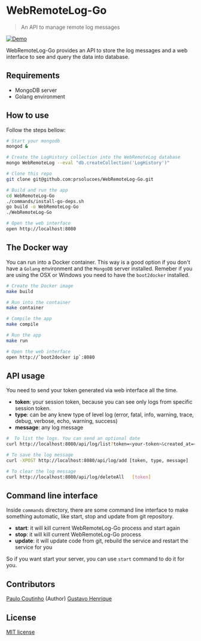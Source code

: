WebRemoteLog-Go
===============
> An API to manage remote log messages

[![Demo](https://github.com/prsolucoes/WebRemoteLog-Go/raw/master/screenshot.png)](http://github.com/prsolucoes/WebRemoteLog-Go)

WebRemoteLog-Go provides an API to store the log messages and a web interface
to see and query the data into database.

## Requirements

* MongoDB server
* Golang environment

## How to use

Follow the steps bellow:

```bash
# Start your mongodb
mongod &

# Create the LogHistory collection into the WebRemoteLog database
mongo WebRemoteLog --eval "db.createCollection('LogHistory')"

# Clone this repo
git clone git@github.com:prsolucoes/WebRemoteLog-Go.git

# Build and run the app
cd WebRemoteLog-Go
./commands/install-go-deps.sh
go build -o WebRemoteLog-Go
./WebRemoteLog-Go

# Open the web interface
open http://localhost:8080
```

## The Docker way

You can run into a Docker container. This way is a good option if you don't have a `Golang` environment and the `MongoDB` server installed.
Remeber if you  are using the OSX or Windows you need to have the `boot2docker` installed.

```bash
# Create the Docker image
make build

# Run into the container
make container

# Compile the app
make compile

# Run the app
make run

# Open the web interface
open http://`boot2docker ip`:8080
```

## API usage

You need to send your token generated via web interface all the time.

* **token**: your session token, because you can see only logs from specific session token.
* **type**: can be any knew type of level log (error, fatal, info, warning, trace, debug, verbose, echo, warning, success)
* **message**: any log message

```bash
#  To list the logs. You can send an optional date
curl http://localhost:8080/api/log/list?token=<your-token>&created_at=<optional-start-date>

# To save the log message
curl -XPOST http://localhost:8080/api/log/add [token, type, message]

# To clear the log message
curl http://localhost:8080/api/log/deleteAll   [token]
```

## Command line interface

Inside `commands` directory, there are some command line interface to make something automatic, like start, stop and update from git repository.

* **start**: it will kill current WebRemoteLog-Go process and start again
* **stop**: it will kill current WebRemoteLog-Go process
* **update**: it will update code from git, rebuild the service and restart the service for you

So if you want start your server, you can use `start` command to do it for you.

## Contributors

[Paulo Coutinho](http://www.pcoutinho.com) (Author)
[Gustavo Henrique](http://about.me/gustavohenrique)

## License

[MIT license](http://opensource.org/licenses/MIT)
